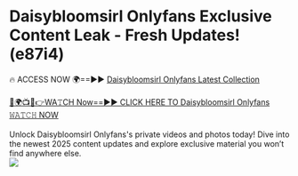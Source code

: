 # Daisybloomsirl Onlyfans Exclusive Content Leak - Fresh Updates! (e87i4)

🔥 ACCESS NOW 🌍==►► <a href="https://tinyurl.com/kvy9nzfs" rel="nofollow">Daisybloomsirl Onlyfans Latest Collection</a>
<br><br>
[🔴🌍📺📱👉WA𝚃CH Now==►► CLICK HERE TO Daisybloomsirl Onlyfans 𝚆𝙰𝚃𝙲𝙷 NOW](https://tinyurl.com/kvy9nzfs)
<br><br>
Unlock Daisybloomsirl Onlyfans's private videos and photos today! Dive into the newest 2025 content updates and explore exclusive material you won’t find anywhere else.
<br>
<a href="https://tinyurl.com/kvy9nzfs" rel="nofollow" data-target="animated-image.originalLink"><img src="https://camo.githubusercontent.com/8a4f000d20f83aca3bf7ec5f350d767afa0574a8a352519fd8cfa583a6f93a33/68747470733a2f2f692e696d6775722e636f6d2f644a486b345a712e676966" data-canonical-src="https://i.imgur.com/dJHk4Zq.gif" style="max-width: 100%; display: inline-block;" data-target="animated-image.originalImage"></a>
<br>
